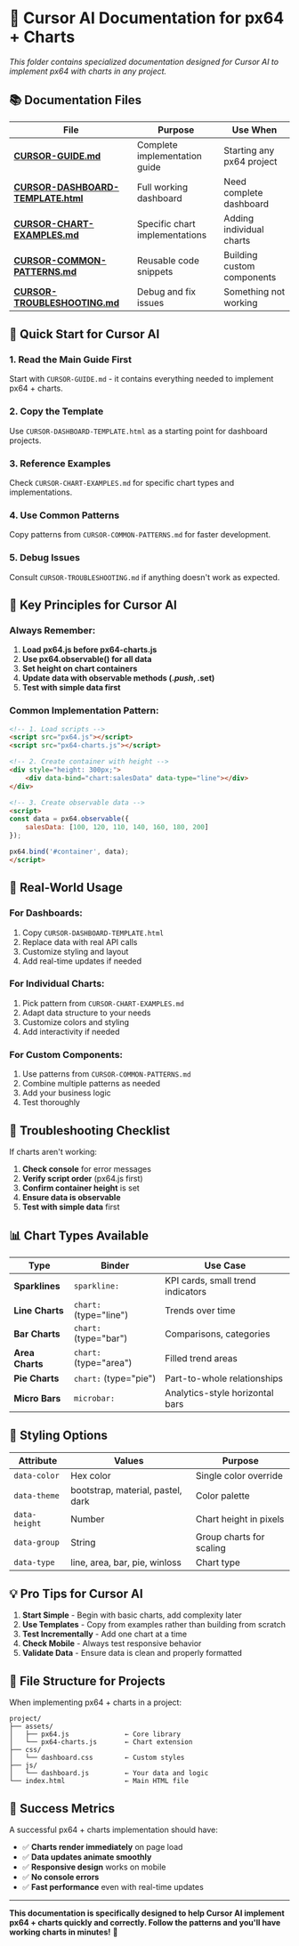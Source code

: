 # 🎯 Cursor AI Documentation for px64 + Charts

*This folder contains specialized documentation designed for Cursor AI to implement px64 with charts in any project.*

## 📚 Documentation Files

| File | Purpose | Use When |
|------|---------|----------|
| **[CURSOR-GUIDE.md](CURSOR-GUIDE.md)** | Complete implementation guide | Starting any px64 project |
| **[CURSOR-DASHBOARD-TEMPLATE.html](CURSOR-DASHBOARD-TEMPLATE.html)** | Full working dashboard | Need complete dashboard |
| **[CURSOR-CHART-EXAMPLES.md](CURSOR-CHART-EXAMPLES.md)** | Specific chart implementations | Adding individual charts |
| **[CURSOR-COMMON-PATTERNS.md](CURSOR-COMMON-PATTERNS.md)** | Reusable code snippets | Building custom components |
| **[CURSOR-TROUBLESHOOTING.md](CURSOR-TROUBLESHOOTING.md)** | Debug and fix issues | Something not working |

## 🚀 Quick Start for Cursor AI

### **1. Read the Main Guide First**
Start with `CURSOR-GUIDE.md` - it contains everything needed to implement px64 + charts.

### **2. Copy the Template**
Use `CURSOR-DASHBOARD-TEMPLATE.html` as a starting point for dashboard projects.

### **3. Reference Examples**
Check `CURSOR-CHART-EXAMPLES.md` for specific chart types and implementations.

### **4. Use Common Patterns**
Copy patterns from `CURSOR-COMMON-PATTERNS.md` for faster development.

### **5. Debug Issues**
Consult `CURSOR-TROUBLESHOOTING.md` if anything doesn't work as expected.

## 🎯 Key Principles for Cursor AI

### **Always Remember:**
1. **Load px64.js before px64-charts.js**
2. **Use px64.observable() for all data**
3. **Set height on chart containers**
4. **Update data with observable methods (.$push, .$set)**
5. **Test with simple data first**

### **Common Implementation Pattern:**
```html
<!-- 1. Load scripts -->
<script src="px64.js"></script>
<script src="px64-charts.js"></script>

<!-- 2. Create container with height -->
<div style="height: 300px;">
    <div data-bind="chart:salesData" data-type="line"></div>
</div>

<!-- 3. Create observable data -->
<script>
const data = px64.observable({
    salesData: [100, 120, 110, 140, 160, 180, 200]
});

px64.bind('#container', data);
</script>
```

## 🔄 Real-World Usage

### **For Dashboards:**
1. Copy `CURSOR-DASHBOARD-TEMPLATE.html`
2. Replace data with real API calls
3. Customize styling and layout
4. Add real-time updates if needed

### **For Individual Charts:**
1. Pick pattern from `CURSOR-CHART-EXAMPLES.md`
2. Adapt data structure to your needs
3. Customize colors and styling
4. Add interactivity if needed

### **For Custom Components:**
1. Use patterns from `CURSOR-COMMON-PATTERNS.md`
2. Combine multiple patterns as needed
3. Add your business logic
4. Test thoroughly

## 🚨 Troubleshooting Checklist

If charts aren't working:

1. **Check console** for error messages
2. **Verify script order** (px64.js first)
3. **Confirm container height** is set
4. **Ensure data is observable**
5. **Test with simple data** first

## 📊 Chart Types Available

| Type | Binder | Use Case |
|------|--------|----------|
| **Sparklines** | `sparkline:` | KPI cards, small trend indicators |
| **Line Charts** | `chart:` (type="line") | Trends over time |
| **Bar Charts** | `chart:` (type="bar") | Comparisons, categories |
| **Area Charts** | `chart:` (type="area") | Filled trend areas |
| **Pie Charts** | `chart:` (type="pie") | Part-to-whole relationships |
| **Micro Bars** | `microbar:` | Analytics-style horizontal bars |

## 🎨 Styling Options

| Attribute | Values | Purpose |
|-----------|--------|---------|
| `data-color` | Hex color | Single color override |
| `data-theme` | bootstrap, material, pastel, dark | Color palette |
| `data-height` | Number | Chart height in pixels |
| `data-group` | String | Group charts for scaling |
| `data-type` | line, area, bar, pie, winloss | Chart type |

## 💡 Pro Tips for Cursor AI

1. **Start Simple** - Begin with basic charts, add complexity later
2. **Use Templates** - Copy from examples rather than building from scratch
3. **Test Incrementally** - Add one chart at a time
4. **Check Mobile** - Always test responsive behavior
5. **Validate Data** - Ensure data is clean and properly formatted

## 📁 File Structure for Projects

When implementing px64 + charts in a project:

```
project/
├── assets/
│   ├── px64.js              ← Core library
│   └── px64-charts.js       ← Chart extension
├── css/
│   └── dashboard.css        ← Custom styles
├── js/
│   └── dashboard.js         ← Your data and logic
└── index.html               ← Main HTML file
```

## 🎯 Success Metrics

A successful px64 + charts implementation should have:

- ✅ **Charts render immediately** on page load
- ✅ **Data updates animate smoothly**
- ✅ **Responsive design** works on mobile
- ✅ **No console errors**
- ✅ **Fast performance** even with real-time updates

---

**This documentation is specifically designed to help Cursor AI implement px64 + charts quickly and correctly. Follow the patterns and you'll have working charts in minutes!** 🚀
